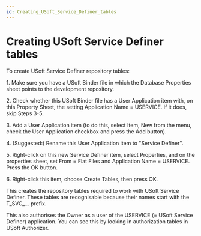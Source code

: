 ```yaml
---
id: Creating_USoft_Service_Definer_tables
---
```


# Creating USoft Service Definer tables

To create USoft Service Definer repository tables:

1. Make sure you have a USoft Binder file in which the Database Properties sheet points to the development repository.

2. Check whether this USoft Binder file has a User Application item with, on this Property Sheet, the setting Application Name = USERVICE. If it does, skip Steps 3-5.

3. Add a User Application item (to do this, select Item, New from the menu, check the User Application checkbox and press the Add button).

4. (Suggested:) Rename this User Application item to "Service Definer".

5. Right-click on this new Service Definer item, select Properties, and on the properties sheet, set From = Flat Files and Application Name = USERVICE. Press the OK button.

6. Right-click this item, choose Create Tables, then press OK.

This creates the repository tables required to work with USoft Service Definer. These tables are recognisable because their names start with the T_SVC_... prefix.

This also authorises the Owner as a user of the USERVICE (= USoft Service Definer) application. You can see this by looking in authorization tables in USoft Authorizer.
